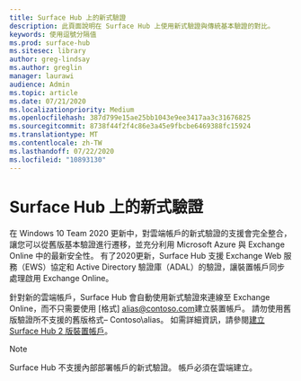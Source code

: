 ```yaml
---
title: Surface Hub 上的新式驗證
description: 此頁面說明在 Surface Hub 上使用新式驗證與傳統基本驗證的對比。
keywords: 使用逗號分隔值
ms.prod: surface-hub
ms.sitesec: library
author: greg-lindsay
ms.author: greglin
manager: laurawi
audience: Admin
ms.topic: article
ms.date: 07/21/2020
ms.localizationpriority: Medium
ms.openlocfilehash: 387d799e15ae25bb1043e9ee3417aa3c31676825
ms.sourcegitcommit: 8738f44f2f4c86e3a45e9fbcbe6469388fc15924
ms.translationtype: MT
ms.contentlocale: zh-TW
ms.lasthandoff: 07/22/2020
ms.locfileid: "10893130"
---
```

# Surface Hub 上的新式驗證

在 Windows 10 Team 2020 更新中，對雲端帳戶的新式驗證的支援會完全整合，讓您可以從舊版基本驗證進行遷移，並充分利用 Microsoft Azure 與 Exchange Online 中的最新安全性。 有了2020更新，Surface Hub 支援 Exchange Web 服務（EWS）協定和 Active Directory 驗證庫（ADAL）的驗證，讓裝置帳戶同步處理啟用 Exchange Online。

針對新的雲端帳戶，Surface Hub 會自動使用新式驗證來連線至 Exchange Online，而不只需要使用 [格式] [alias@contoso.com](mailto:alias@contoso.com)建立裝置帳戶。 請勿使用舊版驗證所不支援的舊版格式– Contoso\alias。 如需詳細資訊，請參閱[建立 Surface Hub 2 版裝置帳戶](https://docs.microsoft.com/surface-hub/surface-hub-2s-account)。

> [!NOTE]
> Surface Hub 不支援內部部署帳戶的新式驗證。 帳戶必須在雲端建立。


